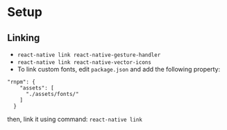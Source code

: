 # Setup

## Linking

-   `react-native link react-native-gesture-handler`
-   `react-native link react-native-vector-icons`
-   To link custom fonts, edit `package.json` and add the following property:

```
"rnpm": {
    "assets": [
      "./assets/fonts/"
    ]
  }
```

then, link it using command: `react-native link`
